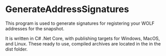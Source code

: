 # GenerateAddressSignatures
This program is used to generate signatures for registering your WOLF addresses for the snapshot.

It is written in C# .Net Core, with publishing targets for Windows, MacOS, and Linux. These ready to use, compiled archives are located in the in the dist folder.
